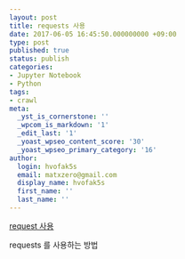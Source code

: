 ```yaml
---
layout: post
title: requests 사용
date: 2017-06-05 16:45:50.000000000 +09:00
type: post
published: true
status: publish
categories:
- Jupyter Notebook
- Python
tags:
- crawl
meta:
  _yst_is_cornerstone: ''
  _wpcom_is_markdown: '1'
  _edit_last: '1'
  _yoast_wpseo_content_score: '30'
  _yoast_wpseo_primary_category: '16'
author:
  login: hvofak5s
  email: matxzero@gmail.com
  display_name: hvofak5s
  first_name: ''
  last_name: ''
---
```

<p><a href="http://programingstudy.s3.amazonaws.com/requests%2B%EC%97%B0%EC%8A%B5.html">request 사용</a></p>
<p>requests 를 사용하는 방법</p>
